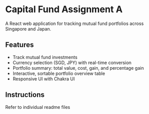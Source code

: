 # Capital Fund Assignment A

A React web application for tracking mutual fund portfolios across Singapore and Japan.

## Features

- Track mutual fund investments
- Currency selection (SGD, JPY) with real-time conversion
- Portfolio summary: total value, cost, gain, and percentage gain
- Interactive, sortable portfolio overview table
- Responsive UI with Chakra UI

## Instructions
Refer to individual readme files
